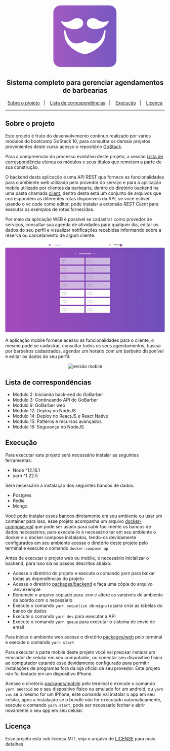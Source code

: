 <h1 align="center">
  <img alt="GoBarber" width="200px" src=".github/logo.svg" />
</h1>

<h2 align="center">
  Sistema completo para gerenciar agendamentos de barbearias
</h2>

<p align="center">
  <a href="#sobre-o-projeto">Sobre o projeto</a>&nbsp;&nbsp;&nbsp;|&nbsp;&nbsp;&nbsp;
  <a href="#lista-de-correspondências">Lista de correspondências</a>&nbsp;&nbsp;&nbsp;|&nbsp;&nbsp;&nbsp;
  <a href="#execução">Execução</a>&nbsp;&nbsp;&nbsp;|&nbsp;&nbsp;&nbsp;
  <a href="#licença">Licença</a>
</p>

---

## Sobre o projeto
Este projeto é fruto do desenvolvimento continuo realizado por vários módulos do bootcamp GoStack 10, para consultar os demais projetos provenientes deste curso acesso o repositório [GoStack](https://github.com/mauricio-andre/goStack10).

Para a compreensão do processo evolutivo deste projeto, a sessão [Lista de correspondência](#lista-de-correspondência) elenca os módulos e seus títulos que remetem a parte de sua construção.

O backend desta aplicação é uma API REST que fornece as funcionalidades para o ambiente web utilizado pelo provedor do serviço e para a aplicação mobile utilizado por clientes da barbearia, dentro do diretório backend ha uma pasta chamada [client](./packages/backend/client), dentro desta está um conjunto de arquivos que correspondem as diferentes rotas disponíveis da API, se você estiver usando o vc code como editor, pode instalar a extensão *REST Client* para executar os exemplos de rotas fornecidos.

Por meio da aplicação WEB é possível se cadastrar como provedor de serviços, consultar sua agenda de atividades para qualquer dia, editar os dados do seu perfil e visualizar notificações recebidas informando sobre a reserva ou cancelamento de algum cliente.

<div align="center">
  <img alt="versão web" style="width: 800px; max-width: 100%" src=".github/screen-web.gif" />
</div>

A aplicação mobile fornece acesso as funcionalidades para o cliente, o mesmo pode se cadastrar, consultar todos os seus agendamentos, buscar por barbeiros cadastrados, agendar um horário com um barbeiro disponível e editar os dados do seu perfil.

<div align="center">
  <img alt="versão mobile" style="width: 400px; max-width: 100%" src=".github/screen-mobile.gif" />
</div>

## Lista de correspondências

- Modulo 2: Iniciando back-end do GoBarber
- Modulo 3: Continuando API do GoBarber
- Modulo 9: GoBarber web
- Modulo 12: Deploy no NodeJS
- Modulo 14: Deploy no ReactJS e React Native
- Modulo 15: Patterns e recursos avançados
- Modulo 16: Segurança no NodeJS

## Execução
Para executar este projeto será necessário instalar as seguintes ferramentas:
- Node ^12.16.1
- yarn ^1.22.5

Será necessário a instalação dos seguintes bancos de dados:
- Postgres
- Redis
- Mongo

Você pode instalar esses bancos diretamente em seu ambiente ou usar um container para isso, esse projeto acompanha um arquivo [docker-compose.yml](./docker-compose.yml) que pode ser usado para subir facilmente os bancos de dados necessários, para executa-lo é necessário ter em seu ambiente o docker e o docker compose instalados, tendo-os devidamente configurados em seu ambiente acesse o diretório deste projeto pelo terminal e execute o comando `docker-compose up`

Antes de executar o projeto web ou mobile, é necessário inicializar o backend, para isso sia os passos descritos abaixo:
- Acesse o diretório do projeto e execute o comando yarn para baixar todas as dependências do projeto
- Acesse o diretório [packages/backend](./packages/backend) e faça uma cópia do arquivo .env.exemple
- Renomeie o arquivo copiado para .env e altere as variáveis de ambiente de acordo com o necessário
- Execute o comando `yarn sequelize db:migrate` para criar as tabelas do banco de dados
- Execute o comando `yarn dev` para executar a API
- Execute o comando `yarn queue` para executar o sistema de envio de email

Para iniciar o ambiente web acesse o diretório [packages/web](./packages/web) pelo terminal e execute o comando `yarn start`

Para executar a parte mobile deste projeto você vai precisar instalar um emulador de celular em seu computador, ou conectar seu dispositivo físico ao computador estando esse devidamente configurado para permitir instalações de programas fora da loja oficial de seu provedor. Este projeto não foi testado em um dispositivo IPhone.

Acesse o diretório [packages/mobile](./packages/mobile) pelo terminal e execute o comando `yarn android` se o seu dispositivo físico ou emulado for um android, ou `yarn ios` se o mesmo for um IPhone, este comando vai instalar o app em seu celular, após a instalação se o bundle não for executado automaticamente, execute o comando `yarn start`, pode ser necessário fechar e abrir novamente o seu app em seu celular.

## Licença
Esse projeto está sob licença MIT, veja o arquivo de [LICENSE](./LICENSE) para mais detalhes

